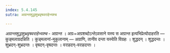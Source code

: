 ```yaml
---
index: 5.4.145
sutra: अग्रान्तशुद्धशुभ्रवृषवराहेभ्यश्च

---
```

_अग्रान्तशुद्धशुभ्रवृषवराहेभ्यश्च_ - अग्रान्त । अग्रः=अग्रशब्दोऽन्तेऽवसाने यस्य स अग्रान्त इत्यभिप्रेत्योदाहरति — कुड्मलाग्रदन्निति । कुड्मलानां-मुकुलानाम् — अग्राणि, तानीव दन्ता यस्येति विग्रहः । शुद्धदन् । शुद्धदन्तः । शुभ्रदन्-शुभ्रदन्तः । वृषदन्-वृषदन्तः । वराहदन्-वराहदन्तः ।